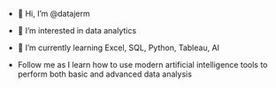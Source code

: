 - 👋 Hi, I’m @datajerm
- 👀 I’m interested in data analytics
- 🌱 I’m currently learning Excel, SQL, Python, Tableau, AI

- Follow me as I learn how to use modern artificial intelligence tools to perform both basic and advanced data analysis

<!---
datajerm/datajerm is a ✨ special ✨ repository because its `README.md` (this file) appears on your GitHub profile.
You can click the Preview link to take a look at your changes.
--->
